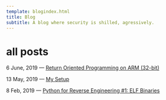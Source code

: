 ```yaml
---
template: blogindex.html
title: Blog
subtitle: A blog where security is shilled, agressively.
---
```


# all posts

6 June, 2019 — [Return Oriented Programming on ARM (32-bit)](/blog/rop-on-arm)

13 May, 2019 — [My Setup](/blog/my-setup)

8 Feb, 2019 — [Python for Reverse Engineering #1: ELF Binaries](/blog/python-for-re-1/)

